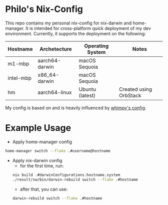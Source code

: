 # Philo's Nix-Config

This repo contains my personal nix-config for nix-darwin and home-manager.
It is intended for cross-platform quick deployment of my dev environment.
Currently, it supports the deployment on the following:

| Hostname| Archetecture | Operating System | Notes |
|------------|-------------------|------------------|-------|
| m1-mbp     | aarch64-darwin | macOS Sequoia    |       |
| intel-mbp  | x86_64-darwin | macOS Sequoia    |       |
| hm         | aarch64-linux| Ubuntu (latest)  | Created using OrbStack |

My config is based on and is heavily influenced by [whimpy's config](#https://github.com/wimpysworld/nix-config).

# Example Usage
- Apply home-manager config
```bash
home-manager switch --flake .#username@hostname
```

- Apply nix-darwin config
    - for the first time, run:
    ```bash
    nix build .#darwinConfigurations.hostname.system
    ./result/sw/bin/darwin-rebuild switch --flake .#hostname
    ```
    - after that, you can use:
    ```bash
    darwin-rebuild switch --flake .#hostname
    ```

